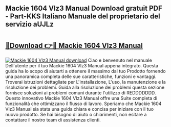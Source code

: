 ## Mackie 1604 Vlz3 Manual Download gratuit PDF - Part-KKS Italiano Manuale del proprietario del servizio aUJLz

# <h2><a href="http://df9f5l.blite.top/?on=Mackie+1604+Vlz3+Manual">🔗Download 👉🔴 Mackie 1604 Vlz3 Manual</a></h2>

[![Mackie 1604 Vlz3 Manual download](https://i.imgur.com/lujVjoI.png)](http://df9f5l.blite.top/?on=Mackie+1604+Vlz3+Manual)
Ciao e benvenuto nel manuale Dell'utente per il tuo Mackie 1604 Vlz3 Manual appena integrato. Questa guida ha lo scopo di aiutarti a ottenere il massimo dal tuo Prodotto fornendo una panoramica completa delle sue caratteristiche, funzioni e vantaggi. Troverai istruzioni dettagliate per L'installazione, L'uso, la manutenzione e la risoluzione dei problemi. Guida alla risoluzione dei problemi questa sezione fornisce soluzioni ai problemi comuni durante l'utilizzo di REDDDDDDD. Questo innovativo Mackie 1604 Vlz3 Manual offre una Suite completa di funzionalità che ottimizzano il flusso di lavoro. Speriamo che Mackie 1604 Vlz3 Manual sia stata una guida chiara e concisa per iniziare con il tuo nuovo prodotto. Se hai bisogno di aiuto o chiarimenti, non esitare a contattare il nostro team di assistenza clienti.
